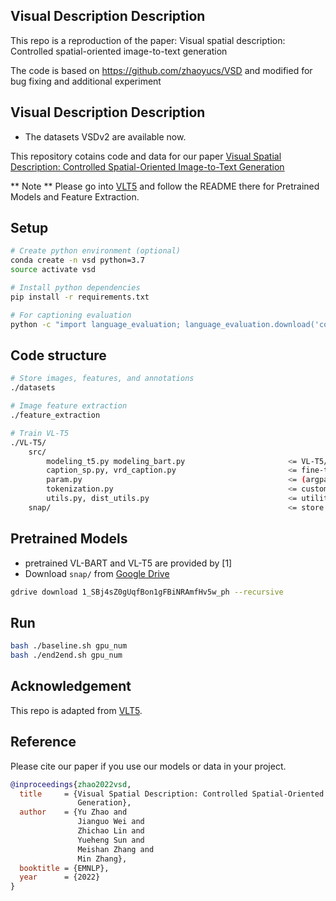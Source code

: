 ## Visual Description Description
This repo is a reproduction of the paper: Visual spatial description: Controlled spatial-oriented image-to-text generation

The code is based on https://github.com/zhaoyucs/VSD and modified for bug fixing and additional experiment



## Visual Description Description
* The datasets VSDv2 are available now.
<!-- <a href="https://github.com/unikcc/DiaASQ">
  <img src="https://img.shields.io/badge/DiaASQ-0.1-blue" alt="DiaASQ">
</a>
<a href="https://github.com/unikcc/DiaASQ" rel="nofollow">
  <img src="https://img.shields.io/badge/pytorch-1.8.1-green" alt="pytorch 1.8.1">
</a>
<a href="https://huggingface.co/docs/transformers/index" rel="nofollow">
  <img src="https://img.shields.io/badge/transformers-4.24.0-orange" alt="Transformers">
</a>
<a href="https://github.com/unikcc/DiaASQ/blob/master/LICENSE" rel="nofollow">
  <img src="https://img.shields.io/badge/LICENSE-MIT-cyan" alt="LICENSE">
</a> -->

This repository cotains code and data for our paper [Visual Spatial Description: Controlled Spatial-Oriented Image-to-Text Generation](https://arxiv.org/abs/2210.11109)

** Note **
Please go into [VLT5](https://github.com/j-min/VL-T5) and follow the README there for Pretrained Models and Feature Extraction.


## Setup
```bash
# Create python environment (optional)
conda create -n vsd python=3.7
source activate vsd

# Install python dependencies
pip install -r requirements.txt

# For captioning evaluation
python -c "import language_evaluation; language_evaluation.download('coco')"
```

## Code structure
```bash
# Store images, features, and annotations
./datasets

# Image feature extraction
./feature_extraction

# Train VL-T5
./VL-T5/
    src/
        modeling_t5.py modeling_bart.py                       <= VL-T5/VL-BART model classes
        caption_sp.py, vrd_caption.py                         <= fine-tuning
        param.py                                              <= (argparse) configuration
        tokenization.py                                       <= custom tokenizer
        utils.py, dist_utils.py                               <= utility functions
    snap/                                                     <= store weight checkpoints
```


## Pretrained Models
- pretrained VL-BART and VL-T5 are provided by [1]
- Download `snap/` from [Google Drive](https://drive.google.com/drive/folders/1_SBj4sZ0gUqfBon1gFBiNRAmfHv5w_ph?usp=sharing)
```bash
gdrive download 1_SBj4sZ0gUqfBon1gFBiNRAmfHv5w_ph --recursive
```

## Run
```bash
bash ./baseline.sh gpu_num
bash ./end2end.sh gpu_num
```

## Acknowledgement

This repo is adapted from [VLT5](https://github.com/j-min/VL-T5).


## Reference
Please cite our paper if you use our models or data in your project.

```bibtex
@inproceedings{zhao2022vsd,
  title     = {Visual Spatial Description: Controlled Spatial-Oriented Image-to-Text
               Generation},
  author    = {Yu Zhao and
               Jianguo Wei and
               Zhichao Lin and
               Yueheng Sun and
               Meishan Zhang and
               Min Zhang},
  booktitle = {EMNLP},
  year      = {2022}
}
```